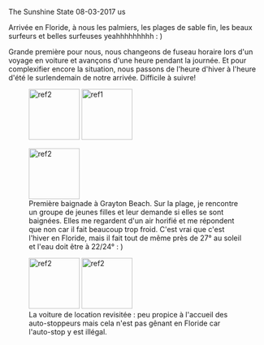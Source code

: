 The Sunshine State
08-03-2017
us

Arrivée en Floride, à nous les palmiers, les plages de sable fin, les beaux surfeurs et belles surfeuses yeahhhhhhhhh : )

Grande première pour nous, nous changeons de fuseau horaire lors d'un voyage en voiture et avançons d'une heure pendant la journée. Et pour complexifier encore la situation, nous passons de l'heure d'hiver à l'heure d'été le surlendemain de notre arrivée. Difficile à suivre!

<figure>
  <img src='{{ imgThumb "1.jpg"}}' data-image-opened='{{img "1.jpg" }}' class="image" alt="ref2" style="width:100px"/>
  <img src='{{ imgThumb "3.jpg"}}' data-image-opened='{{img "3.jpg" }}' class="image" alt="ref1" style="width:100px"/>
</figure>

<figure>
  <img src='{{ imgThumb "2.jpg"}}' data-image-opened='{{img "2.jpg" }}' class="image" alt="ref2" style="width:100px"/>
  <figcaption>Première baignade à Grayton Beach. Sur la plage, je rencontre un groupe de jeunes filles et leur demande si elles se sont baignées. Elles me regardent d'un air horifié et me répondent que non car il fait beaucoup trop froid. C'est vrai que c'est l'hiver en Floride, mais il fait tout de même près de 27° au soleil et l'eau doit être à 22/24° : )</figcaption>
</figure>

<figure>
  <img src='{{ imgThumb "4.jpg"}}' data-image-opened='{{img "4.jpg" }}' class="image" alt="ref2" style="height:100px"/>
  <img src='{{ imgThumb "5.jpg"}}' data-image-opened='{{img "5.jpg" }}' class="image" alt="ref2" style="height:100px"/>
  <figcaption>La voiture de location revisitée : peu propice à l'accueil des auto-stoppeurs mais cela n'est pas gênant en Floride car l'auto-stop y est illégal.</figcaption>
</figure>

